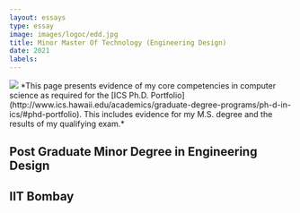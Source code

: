 ```yaml
---
layout: essays  
type: essay
image: images/logoc/edd.jpg
title: Minor Master Of Technology (Engineering Design) 
date: 2021 
labels:
---
```


<img class="ui image" src="{{ site.baseurl }}/images/logoc/jaguargold.jpg ">
*This page presents evidence of my core competencies in computer science as required for the [ICS Ph.D. Portfolio](http://www.ics.hawaii.edu/academics/graduate-degree-programs/ph-d-in-ics/#phd-portfolio). This includes evidence for my M.S. degree and the results of my qualifying exam.*

## Post Graduate Minor Degree in Engineering Design
## IIT Bombay
